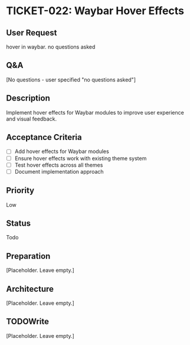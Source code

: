 # TICKET-022: Waybar Hover Effects

## User Request
hover in waybar. no questions asked

## Q&A
[No questions - user specified "no questions asked"]

## Description
Implement hover effects for Waybar modules to improve user experience and visual feedback.

## Acceptance Criteria
- [ ] Add hover effects for Waybar modules
- [ ] Ensure hover effects work with existing theme system
- [ ] Test hover effects across all themes
- [ ] Document implementation approach

## Priority
Low

## Status
Todo

## Preparation
[Placeholder. Leave empty.]

## Architecture
[Placeholder. Leave empty.]

## TODOWrite
[Placeholder. Leave empty.]